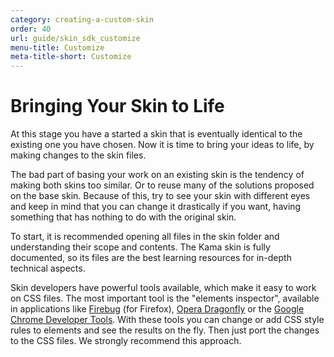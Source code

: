 ```yaml
---
category: creating-a-custom-skin
order: 40
url: guide/skin_sdk_customize
menu-title: Customize
meta-title-short: Customize
---
```

<!--
Copyright (c) 2003-2017, CKSource - Frederico Knabben. All rights reserved.
For licensing, see LICENSE.md.
-->

# Bringing Your Skin to Life

At this stage you have a started a skin that is eventually identical to the existing one you have chosen. Now it is time to bring your ideas to life, by making changes to the skin files.

The bad part of basing your work on an existing skin is the tendency of making both skins too similar. Or to reuse many of the solutions proposed on the base skin. Because of this, try to see your skin with different eyes and keep in mind that you can change it drastically if you want, having something that has nothing to do with the original skin.

To start, it is recommended opening all files in the skin folder and understanding their scope and contents. The Kama skin is fully documented, so its files are the best learning resources for in-depth technical aspects.

Skin developers have powerful tools available, which make it easy to work on CSS files. The most important tool is the "elements inspector", available in applications like [Firebug](http://getfirebug.com/) (for Firefox), [Opera Dragonfly](http://www.opera.com/dragonfly/) or the [Google Chrome Developer Tools](https://developers.google.com/chrome-developer-tools/). With these tools you can change or add CSS style rules to elements and see the results on the fly. Then just port the changes to the CSS files. We strongly recommend this approach.
